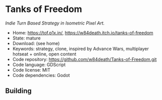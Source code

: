 # Tanks of Freedom

_Indie Turn Based Strategy in Isometric Pixel Art._

- Home: https://tof.p1x.in/, https://w84death.itch.io/tanks-of-freedom
- State: mature
- Download: (see home)
- Keywords: strategy, clone, inspired by Advance Wars, multiplayer hotseat + online, open content
- Code repository: https://github.com/w84death/Tanks-of-Freedom.git
- Code language: GDScript
- Code license: MIT
- Code dependencies: Godot

## Building

